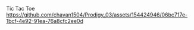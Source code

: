 Tic Tac Toe
https://github.com/chavan1504/Prodigy_03/assets/154424946/06bc717e-1bcf-4e92-91ea-76a8cfc2ee0d


